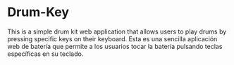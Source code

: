 # Drum-Key
This is a simple drum kit web application that allows users to play drums by pressing specific keys on their keyboard.
Esta es una sencilla aplicación web de batería que permite a los usuarios tocar la batería pulsando teclas específicas en su teclado.
